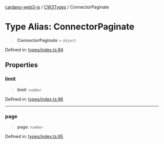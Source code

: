 [cardano-web3-js](../../../../index.md) / [CW3Types](../index.md) / ConnectorPaginate

# Type Alias: ConnectorPaginate

> **ConnectorPaginate** = `object`

Defined in: [types/index.ts:94](https://github.com/xray-network/cardano-web3-js/blob/main/src/types/index.ts#L94)

## Properties

### limit

> **limit**: `number`

Defined in: [types/index.ts:96](https://github.com/xray-network/cardano-web3-js/blob/main/src/types/index.ts#L96)

***

### page

> **page**: `number`

Defined in: [types/index.ts:95](https://github.com/xray-network/cardano-web3-js/blob/main/src/types/index.ts#L95)
